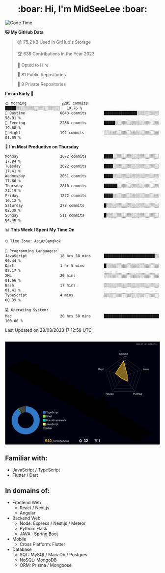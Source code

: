 <h1 align="center"> :boar: Hi, I'm MidSeeLee :boar:</h1>
 
<!--START_SECTION:waka-->
![Code Time](http://img.shields.io/badge/Code%20Time-839%20hrs%2037%20mins-blue)

**🐱 My GitHub Data** 

> 📦 75.2 kB Used in GitHub's Storage 
 > 
> 🏆 638 Contributions in the Year 2023
 > 
> 💼 Opted to Hire
 > 
> 📜 81 Public Repositories 
 > 
> 🔑 9 Private Repositories 
 > 
**I'm an Early 🐤** 

```text
🌞 Morning                2295 commits        █████░░░░░░░░░░░░░░░░░░░░   19.76 % 
🌆 Daytime                6843 commits        ███████████████░░░░░░░░░░   58.91 % 
🌃 Evening                2286 commits        █████░░░░░░░░░░░░░░░░░░░░   19.68 % 
🌙 Night                  192 commits         ░░░░░░░░░░░░░░░░░░░░░░░░░   01.65 % 
```
📅 **I'm Most Productive on Thursday** 

```text
Monday                   2072 commits        ████░░░░░░░░░░░░░░░░░░░░░   17.84 % 
Tuesday                  2022 commits        ████░░░░░░░░░░░░░░░░░░░░░   17.41 % 
Wednesday                2051 commits        ████░░░░░░░░░░░░░░░░░░░░░   17.66 % 
Thursday                 2810 commits        ██████░░░░░░░░░░░░░░░░░░░   24.19 % 
Friday                   1872 commits        ████░░░░░░░░░░░░░░░░░░░░░   16.12 % 
Saturday                 278 commits         █░░░░░░░░░░░░░░░░░░░░░░░░   02.39 % 
Sunday                   511 commits         █░░░░░░░░░░░░░░░░░░░░░░░░   04.40 % 
```


📊 **This Week I Spent My Time On** 

```text
🕑︎ Time Zone: Asia/Bangkok

💬 Programming Languages: 
JavaScript               18 hrs 58 mins      ███████████████████████░░   90.44 % 
Dart                     1 hr 5 mins         █░░░░░░░░░░░░░░░░░░░░░░░░   05.17 % 
XML                      20 mins             ░░░░░░░░░░░░░░░░░░░░░░░░░   01.66 % 
Bash                     17 mins             ░░░░░░░░░░░░░░░░░░░░░░░░░   01.41 % 
TypeScript               4 mins              ░░░░░░░░░░░░░░░░░░░░░░░░░   00.39 % 

💻 Operating System: 
Mac                      20 hrs 58 mins      █████████████████████████   100.00 % 
```


 Last Updated on 28/08/2023 17:12:59 UTC
<!--END_SECTION:waka-->

##

![](./profile-3d-contrib/profile-night-rainbow.svg)

## Familiar with:
- JavaScript / TypeScript
- Flutter / Dart

## In domains of:
- Frontend Web
  - React / Next.js
  - Angular
- Backend Web
  - Node: Express / Nest.js / Meteor
  - Python: Flask
  - JAVA : Spring Boot
- Mobile
  - Cross Platform: Flutter
- Database
  - SQL: MySQL/ MariaDb / Postgres
  - NoSQL: MongoDB
  - ORM: Prisma / Mongoose
